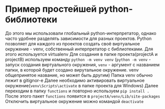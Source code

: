# Пример простейшей python-библиотеки 

До этого мы использовали глобальный python-интерпретатор, однако часто удобнее разделять зависимости для разных проектов.
Python позволяет для каждого из проектов создать своё виртуальное окружение - venv, собственный интерпретатор с библиотеками. Для этого используется virtualenv
Для создания в папке проекта(projectA и projectB) используем команду `python -m venv venv` (`python -m venv` - запуск создания виртуального окружения, `venv` - аргумент с названием папки, в которой будет создано вирутальное окружение. venv общепринятое название, но может быть другим)
Папка venv обычно лежит в gitignor-е
Далее необходимо активировать виртуальное окружение(`venv\Scripts\activate` в папке проекта для Windows)
Далее переходим в папку `functions` и повторно используем `pip install .`
После этого пакет `functions` появится в `projectA/venv/Lib/site-packages`
Отключить виртуальное окружение можно командой `deactivate`

